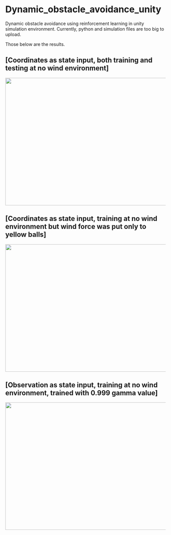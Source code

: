 # Dynamic_obstacle_avoidance_unity
Dynamic obstacle avoidance using reinforcement learning in unity simulation environment. 
Currently, python and simulation files are too big to upload.

Those below are the results.
 
## [Coordinates as state input, both training and testing at no wind environment]
<img src = "https://user-images.githubusercontent.com/34183439/34464400-9de9dd8e-eec0-11e7-98f5-4ec50121261a.gif" width="600" height="400">

## [Coordinates as state input, training at no wind environment but wind force was put only to yellow balls]
<img src = "https://user-images.githubusercontent.com/34183439/34464401-9ed128e2-eec0-11e7-8740-b77cf687cc3c.gif" width="600" height="400">

## [Observation as state input, training at no wind environment, trained with 0.999 gamma value]
<img src = "https://user-images.githubusercontent.com/34183439/34464402-9fc4f3a0-eec0-11e7-920a-9ca67c0ea33b.gif" width="600" height="400">
